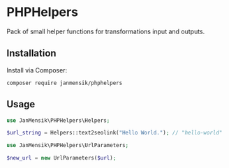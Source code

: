 # PHPHelpers

Pack of small helper functions for transformations input and outputs.

## Installation

Install via Composer:

```
composer require janmensik/phphelpers
```

## Usage

```php
use JanMensik\PHPHelpers\Helpers;

$url_string = Helpers::text2seolink("Hello World."); // "hello-world"

use JanMensik\PHPHelpers\UrlParameters;

$new_url = new UrlParameters($url);
```
